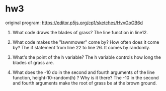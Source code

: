 # hw3

original program:
https://editor.p5js.org/cp1/sketches/HvvGoGB6d

1. What code draws the blades of grass?
The line function in line12.

2. What code makes the "lawnmower" come by? How often does it come by?
The if statement from line 22 to line 26.
It comes by randomly.

4. What's the point of the h variable?
The h variable controls how long the blades of grass are.

5. What does the -10 do in the second and fourth arguments of the line function, height-10-random(h) ? Why is it there?
The -10 in the second and fourth arguments make the root of grass be at the brown ground.
